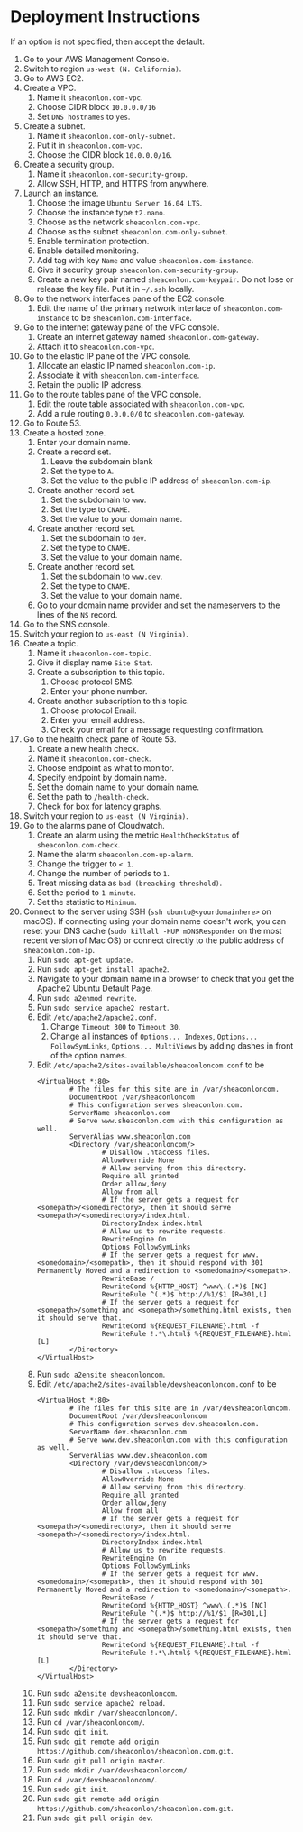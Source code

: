 # Deployment Instructions
If an option is not specified, then accept the default.
1. Go to your AWS Management Console.
2. Switch to region `us-west (N. California)`.
3. Go to AWS EC2.
4. Create a VPC.
    1. Name it `sheaconlon.com-vpc`.
    2. Choose CIDR block `10.0.0.0/16`
    3. Set `DNS hostnames` to `yes`.
5. Create a subnet.
    1. Name it `sheaconlon.com-only-subnet`.
    2. Put it in `sheaconlon.com-vpc`.
    3. Choose the CIDR block `10.0.0.0/16`.
6. Create a security group.
    1. Name it `sheaconlon.com-security-group`.
    2. Allow SSH, HTTP, and HTTPS from anywhere.
7. Launch an instance.
    1. Choose the image `Ubuntu Server 16.04 LTS`.
    2. Choose the instance type `t2.nano`.
    3. Choose as the network `sheaconlon.com-vpc`.
    4. Choose as the subnet `sheaconlon.com-only-subnet`.
    5. Enable termination protection.
    6. Enable detailed monitoring.
    7. Add tag with key `Name` and value `sheaconlon.com-instance`.
    8. Give it security group `sheaconlon.com-security-group`.
    9. Create a new key pair named `sheaconlon.com-keypair`. Do not lose or release the key file. Put it in `~/.ssh` locally.
8. Go to the network interfaces pane of the EC2 console.
    1. Edit the name of the primary network interface of `sheaconlon.com-instance` to be `sheaconlon.com-interface`.
9. Go to the internet gateway pane of the VPC console.
    1. Create an internet gateway named `sheaconlon.com-gateway`.
    2. Attach it to `sheaconlon.com-vpc`.
10. Go to the elastic IP pane of the VPC console.
    1. Allocate an elastic IP named `sheaconlon.com-ip`.
    2. Associate it with `sheaconlon.com-interface`.
    3. Retain the public IP address.
11. Go to the route tables pane of the VPC console.
    1. Edit the route table associated with `sheaconlon.com-vpc`.
    2. Add a rule routing `0.0.0.0/0` to `sheaconlon.com-gateway`.
12. Go to Route 53.
13. Create a hosted zone.
    1. Enter your domain name.
    2. Create a record set.
          1. Leave the subdomain blank
          2. Set the type to `A`.
          3. Set the value to the public IP address of `sheaconlon.com-ip`.
    3. Create another record set.
          1. Set the subdomain to `www`.
          2. Set the type to `CNAME`.
          3. Set the value to your domain name.
    4. Create another record set.
          1. Set the subdomain to `dev`.
          2. Set the type to `CNAME`.
          3. Set the value to your domain name.
    5. Create another record set.
          1. Set the subdomain to `www.dev`.
          2. Set the type to `CNAME`.
          3. Set the value to your domain name.
    6. Go to your domain name provider and set the nameservers to the lines of the `NS` record.
14. Go to the SNS console.
15. Switch your region to `us-east (N Virginia)`.
16. Create a topic.
    1. Name it `sheaconlon-com-topic`.
    2. Give it display name `Site Stat`.
    3. Create a subscription to this topic.
        1. Choose protocol SMS.
        2. Enter your phone number.
    4. Create another subscription to this topic.
        1. Choose protocol Email.
        2. Enter your email address.
        3. Check your email for a message requesting confirmation.
17. Go to the health check pane of Route 53.
    1. Create a new health check.
    2. Name it `sheaconlon.com-check`.
    3. Choose endpoint as what to monitor.
    4. Specify endpoint by domain name.
    5. Set the domain name to your domain name.
    6. Set the path to `/health-check`.
    7. Check for box for latency graphs.
18. Switch your region to `us-east (N Virginia)`.
19. Go to the alarms pane of Cloudwatch.
    1. Create an alarm using the metric `HealthCheckStatus` of `sheaconlon.com-check`.
    2. Name the alarm `sheaconlon.com-up-alarm`.
    3. Change the trigger to `< 1`.
    4. Change the number of periods to `1`.
    5. Treat missing data as `bad (breaching threshold)`.
    6. Set the period to `1 minute`.
    7. Set the statistic to `Minimum`.
20. Connect to the server using SSH (`ssh ubuntu@<yourdomainhere>` on macOS). If connecting using your domain name doesn't work, you can reset your DNS cache (`sudo killall -HUP mDNSResponder` on the most recent version of Mac OS) or connect directly to the public address of `sheaconlon.com-ip`.
    1. Run `sudo apt-get update`.
    2. Run `sudo apt-get install apache2`.
    3. Navigate to your domain name in a browser to check that you get the Apache2 Ubuntu Default Page.
    4. Run `sudo a2enmod rewrite`.
    5. Run `sudo service apache2 restart`.
    6. Edit `/etc/apache2/apache2.conf`.
        1. Change `Timeout 300` to `Timeout 30`.
        2. Change all instances of `Options... Indexes`, `Options... FollowSymLinks`, `Options... MultiViews` by adding dashes in front of the option names.
    7. Edit `/etc/apache2/sites-available/sheaconloncom.conf` to be
        ```ApacheConf
        <VirtualHost *:80>
                # The files for this site are in /var/sheaconloncom.
                DocumentRoot /var/sheaconloncom
                # This configuration serves sheaconlon.com.
                ServerName sheaconlon.com
                # Serve www.sheaconlon.com with this configuration as well.
                ServerAlias www.sheaconlon.com
                <Directory /var/sheaconloncom/>
                        # Disallow .htaccess files.
                        AllowOverride None
                        # Allow serving from this directory.
                        Require all granted
                        Order allow,deny
                        Allow from all
                        # If the server gets a request for <somepath>/<somedirectory>, then it should serve <somepath>/<somedirectory>/index.html.
                        DirectoryIndex index.html
                        # Allow us to rewrite requests.
                        RewriteEngine On
                        Options FollowSymLinks
                        # If the server gets a request for www.<somedomain>/<somepath>, then it should respond with 301 Permanently Moved and a redirection to <somedomain>/<somepath>.
                        RewriteBase /
                        RewriteCond %{HTTP_HOST} ^www\.(.*)$ [NC]
                        RewriteRule ^(.*)$ http://%1/$1 [R=301,L]
                        # If the server gets a request for <somepath>/something and <somepath>/something.html exists, then it should serve that.
                        RewriteCond %{REQUEST_FILENAME}.html -f
                        RewriteRule !.*\.html$ %{REQUEST_FILENAME}.html [L]
                </Directory>
        </VirtualHost>
        ```
    8. Run `sudo a2ensite sheaconloncom`.
    9. Edit `/etc/apache2/sites-available/devsheaconloncom.conf` to be
        ```ApacheConf
        <VirtualHost *:80>
                # The files for this site are in /var/devsheaconloncom.
                DocumentRoot /var/devsheaconloncom
                # This configuration serves dev.sheaconlon.com.
                ServerName dev.sheaconlon.com
                # Serve www.dev.sheaconlon.com with this configuration as well.
                ServerAlias www.dev.sheaconlon.com
                <Directory /var/devsheaconloncom/>
                        # Disallow .htaccess files.
                        AllowOverride None
                        # Allow serving from this directory.
                        Require all granted
                        Order allow,deny
                        Allow from all
                        # If the server gets a request for <somepath>/<somedirectory>, then it should serve <somepath>/<somedirectory>/index.html.
                        DirectoryIndex index.html
                        # Allow us to rewrite requests.
                        RewriteEngine On
                        Options FollowSymLinks
                        # If the server gets a request for www.<somedomain>/<somepath>, then it should respond with 301 Permanently Moved and a redirection to <somedomain>/<somepath>.
                        RewriteBase /
                        RewriteCond %{HTTP_HOST} ^www\.(.*)$ [NC]
                        RewriteRule ^(.*)$ http://%1/$1 [R=301,L]
                        # If the server gets a request for <somepath>/something and <somepath>/something.html exists, then it should serve that.
                        RewriteCond %{REQUEST_FILENAME}.html -f
                        RewriteRule !.*\.html$ %{REQUEST_FILENAME}.html [L]
                </Directory>
        </VirtualHost>
        ```
    10. Run `sudo a2ensite devsheaconloncom`.
    11. Run `sudo service apache2 reload`.
    13. Run `sudo mkdir /var/sheaconloncom/`.
    14. Run `cd /var/sheaconloncom/`.
    15. Run `sudo git init`.
    16. Run `sudo git remote add origin https://github.com/sheaconlon/sheaconlon.com.git`.
    17. Run `sudo git pull origin master`.
    18. Run `sudo mkdir /var/devsheaconloncom/`.
    19. Run `cd /var/devsheaconloncom/`.
    20. Run `sudo git init`.
    21. Run `sudo git remote add origin https://github.com/sheaconlon/sheaconlon.com.git`.
    22. Run `sudo git pull origin dev`.